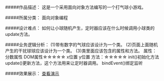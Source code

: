 #####作品描述：
这是一个采用面向对象方法编写的一个打气球小游戏。

#####所属分类：
面向对象编程

#####设计难点：
如何让小球随机产生，定时器应该在什么时候调用小球类的update方法。

#####业务逻辑分析：
(1)带有数字的气球应该设计为一个类。
(2)页面上面随机产生的干扰球球应该设计为一个类。
(3)类里面应该包含的属性和方法。
     属性：
     分数属性
	 DOM属性☆☆☆☆☆
	 x位置
	 y位置
	 方法：☆☆☆☆☆
	 init()初始化方法
	 update()更新方法，这个方法用来让定时器调用。
	 bindEvent()绑定监听

#####效果展示：
[查看演示](http://donymh.cn/ballonGame/)